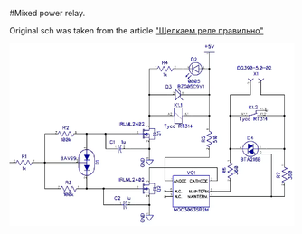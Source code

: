 #Mixed power relay.

Original sch was taken from the article ["Щелкаем реле правильно"](https://habr.com/ru/company/unwds/blog/390601/)

![Original sch](Images/SCH_Original.png)